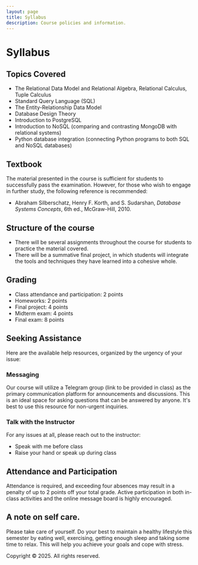 ```yaml
---
layout: page
title: Syllabus
description: Course policies and information.
---
```


# Syllabus

## Topics Covered
- The Relational Data Model and Relational Algebra, Relational Calculus, Tuple Calculus
- Standard Query Language (SQL) 
- The Entity-Relationship Data Model
- Database Design Theory
- Introduction to PostgreSQL
- Introduction to NoSQL (comparing and contrasting MongoDB with relational systems)
- Python database integration (connecting Python programs to both SQL and NoSQL databases)

## Textbook
The material presented in the course is sufficient for students to successfully pass the examination. However, for those who wish to engage in further study, the following reference is recommended:

- Abraham Silberschatz, Henry F. Korth, and S. Sudarshan, *Database Systems Concepts*, 6th ed., McGraw-Hill, 2010.


## Structure of the course
<!-- Meets twice weekly -->
- There will be several assignments throughout the course for students to practice the material covered.
- There will be a summative final project, in which students will integrate the tools and techniques they have learned into a cohesive whole. 

## Grading
- Class attendance and participation: 2 points 
- Homeworks: 2 points
- Final project: 4 points 
- Midterm exam: 4 points
- Final exam: 8 points


## Seeking Assistance

Here are the available help resources, organized by the urgency of your issue:

### Messaging
Our course will utilize a Telegram group (link to be provided in class) as the primary communication platform for announcements and discussions. This is an ideal space for asking questions that can be answered by anyone. It's best to use this resource for non-urgent inquiries.

### Talk with the Instructor
For any issues at all, please reach out to the instructor:

- Speak with me before class  
- Raise your hand or speak up during class

## Attendance and Participation

Attendance is required, and exceeding four absences may result in a penalty of up to 2 points off your total grade. Active participation in both in-class activities and the online message board is highly encouraged.


## A note on self care. 
Please take care of yourself. Do your best to maintain a healthy lifestyle this semester by eating well, exercising, getting enough sleep and taking some time to relax. This will help you achieve your goals and cope with stress. 

Copyright
© 2025. All rights reserved.
